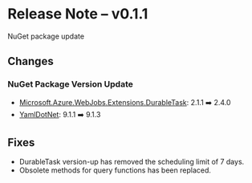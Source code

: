 # Release Note &ndash; v0.1.1 #

NuGet package update


## Changes ##

### NuGet Package Version Update ###

* [Microsoft.Azure.WebJobs.Extensions.DurableTask](https://www.nuget.org/packages/Microsoft.Azure.WebJobs.Extensions.DurableTask/): 2.1.1 ➡️ 2.4.0
* [YamlDotNet](https://www.nuget.org/packages/YamlDotNet/): 9.1.1 ➡️ 9.1.3


## Fixes ##

* DurableTask version-up has removed the scheduling limit of 7 days.
* Obsolete methods for query functions has been replaced.

